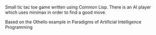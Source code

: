 Small tic tac toe game written using Common Lisp. There is an AI player which uses minimax in order to find a good move.

Based on the Othello example in Paradigms of Artificial Intelligence Programming

